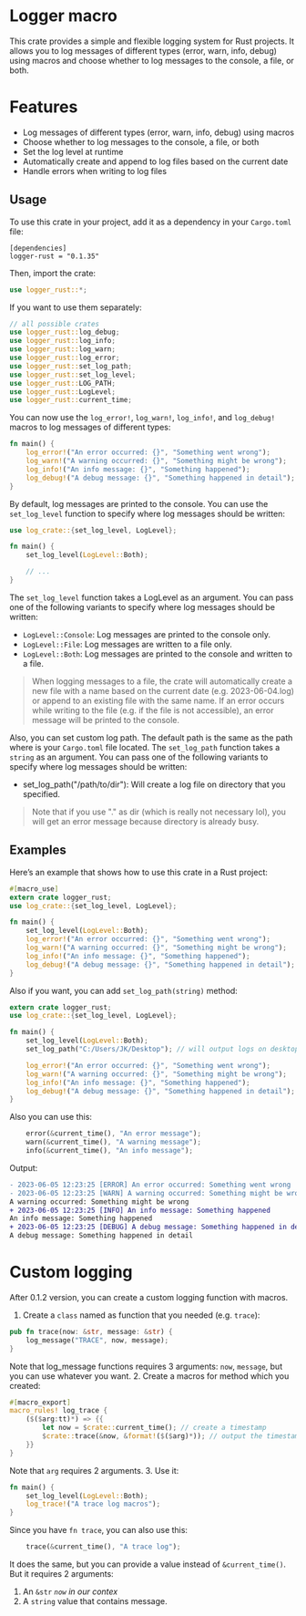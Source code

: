 # Logger macro
This crate provides a simple and flexible logging system for Rust projects. It allows you to log messages of different types (error, warn, info, debug) using macros and choose whether to log messages to the console, a file, or both.

# Features
- Log messages of different types (error, warn, info, debug) using macros
- Choose whether to log messages to the console, a file, or both
- Set the log level at runtime
- Automatically create and append to log files based on the current date
- Handle errors when writing to log files

## Usage
To use this crate in your project, add it as a dependency in your `Cargo.toml` file:

```env
[dependencies]
logger-rust = "0.1.35"
```
Then, import the crate:
```rust
use logger_rust::*;
```
If you want to use them separately:
```rust
// all possible crates
use logger_rust::log_debug;
use logger_rust::log_info;
use logger_rust::log_warn;
use logger_rust::log_error;
use logger_rust::set_log_path;
use logger_rust::set_log_level;
use logger_rust::LOG_PATH;
use logger_rust::LogLevel;
use logger_rust::current_time;
```
You can now use the `log_error!`, `log_warn!`, `log_info!`, and `log_debug!` macros to log messages of different types:
```rust
fn main() {
    log_error!("An error occurred: {}", "Something went wrong");
    log_warn!("A warning occurred: {}", "Something might be wrong");
    log_info!("An info message: {}", "Something happened");
    log_debug!("A debug message: {}", "Something happened in detail");
}
```
By default, log messages are printed to the console. You can use the `set_log_level` function to specify where log messages should be written:
```rust
use log_crate::{set_log_level, LogLevel};

fn main() {
    set_log_level(LogLevel::Both);

    // ...
}
```

The `set_log_level` function takes a LogLevel as an argument. You can pass one of the following variants to specify where log messages should be written:

- `LogLevel::Console`: Log messages are printed to the console only.
- `LogLevel::File`: Log messages are written to a file only.
- `LogLevel::Both`: Log messages are printed to the console and written to a file.
> When logging messages to a file, the crate will automatically create a new file with a name based on the current date (e.g. 2023-06-04.log) or append to an existing file with the same name. If an error occurs while writing to the file (e.g. if the file is not accessible), an error message will be printed to the console.

Also, you can set custom log path. The default path is the same as the path where is your `Cargo.toml` file located.
The `set_log_path` function takes a `string` as an argument. You can pass one of the following variants to specify where log messages should be written:

- set_log_path("/path/to/dir"): Will create a log file on directory that you specified.
> Note that if you use "." as dir (which is really not necessary lol), you will get an error message because directory is already busy.

## Examples
Here’s an example that shows how to use this crate in a Rust project:
```rust
#[macro_use]
extern crate logger_rust;
use log_crate::{set_log_level, LogLevel};

fn main() {
    set_log_level(LogLevel::Both);
    log_error!("An error occurred: {}", "Something went wrong");
    log_warn!("A warning occurred: {}", "Something might be wrong");
    log_info!("An info message: {}", "Something happened");
    log_debug!("A debug message: {}", "Something happened in detail");
}
```
Also if you want, you can add `set_log_path(string)` method:
```rust
extern crate logger_rust;
use log_crate::{set_log_level, LogLevel};

fn main() {
    set_log_level(LogLevel::Both);
    set_log_path("C:/Users/JK/Desktop"); // will output logs on desktop

    log_error!("An error occurred: {}", "Something went wrong");
    log_warn!("A warning occurred: {}", "Something might be wrong");
    log_info!("An info message: {}", "Something happened");
    log_debug!("A debug message: {}", "Something happened in detail");
}
```
Also you can use this:
```rust
    error(&current_time(), "An error message");
    warn(&current_time(), "A warning message");
    info(&current_time(), "An info message");
```
Output:
```diff
- 2023-06-05 12:23:25 [ERROR] An error occurred: Something went wrong
- 2023-06-05 12:23:25 [WARN] A warning occurred: Something might be wrong
A warning occurred: Something might be wrong
+ 2023-06-05 12:23:25 [INFO] An info message: Something happened
An info message: Something happened
+ 2023-06-05 12:23:25 [DEBUG] A debug message: Something happened in detail
A debug message: Something happened in detail
```

# Custom logging
After 0.1.2 version, you can create a custom logging function with macros.
1. Create a `class` named as function that you needed (e.g. `trace`):
```rust
pub fn trace(now: &str, message: &str) {
    log_message("TRACE", now, message);
}
```
Note that log_message functions requires 3 arguments: `now`, `message`, but you can use whatever you want.
2. Create a macros for method which you created:
```rust
#[macro_export]
macro_rules! log_trace {
    ($($arg:tt)*) => {{
        let now = $crate::current_time(); // create a timestamp
        $crate::trace(&now, &format!($($arg)*)); // output the timestamp with message
    }}
}
```
Note that `arg` requires 2 arguments.
3. Use it:
```rust
fn main() {
    set_log_level(LogLevel::Both);
    log_trace!("A trace log macros");
}
```
Since you have `fn trace`, you can also use this:
```rust
    trace(&current_time(), "A trace log");
```
It does the same, but you can provide a value instead of `&current_time()`. But it requires 2 arguments:
1. An `&str` *`now` in our contex*
2. A `string` value that contains message.